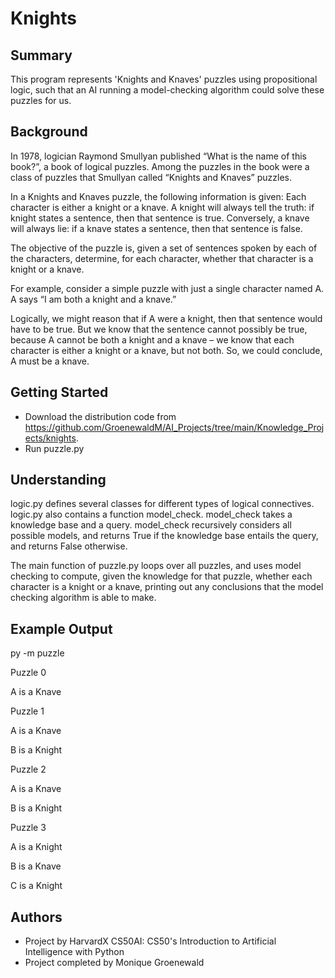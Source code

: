 # Knights


## Summary

This program represents 'Knights and Knaves' puzzles using propositional logic, such that an AI running a model-checking algorithm could solve these puzzles for us.


## Background

In 1978, logician Raymond Smullyan published “What is the name of this book?”, a book of logical puzzles. Among the puzzles in the book were a class of puzzles that Smullyan called “Knights and Knaves” puzzles.

In a Knights and Knaves puzzle, the following information is given: Each character is either a knight or a knave. A knight will always tell the truth: if knight states a sentence, then that sentence is true. Conversely, a knave will always lie: if a knave states a sentence, then that sentence is false.

The objective of the puzzle is, given a set of sentences spoken by each of the characters, determine, for each character, whether that character is a knight or a knave.

For example, consider a simple puzzle with just a single character named A. A says “I am both a knight and a knave.”

Logically, we might reason that if A were a knight, then that sentence would have to be true. But we know that the sentence cannot possibly be true, because A cannot be both a knight and a knave – we know that each character is either a knight or a knave, but not both. So, we could conclude, A must be a knave.


## Getting Started

* Download the distribution code from https://github.com/GroenewaldM/AI_Projects/tree/main/Knowledge_Projects/knights.
* Run puzzle.py


## Understanding

logic.py defines several classes for different types of logical connectives. 
logic.py also contains a function model_check. model_check takes a knowledge base and a query. model_check recursively considers all possible models, and returns True if the knowledge base entails the query, and returns False otherwise.

The main function of puzzle.py loops over all puzzles, and uses model checking to compute, given the knowledge for that puzzle, whether each character is a knight or a knave, printing out any conclusions that the model checking algorithm is able to make.


## Example Output

py -m puzzle

Puzzle 0

A is a Knave 

Puzzle 1

A is a Knave 

B is a Knight

Puzzle 2

A is a Knave

B is a Knight

Puzzle 3

A is a Knight

B is a Knave

C is a Knight


## Authors

* Project by HarvardX CS50AI: CS50's Introduction to Artificial Intelligence with Python
* Project completed by Monique Groenewald
